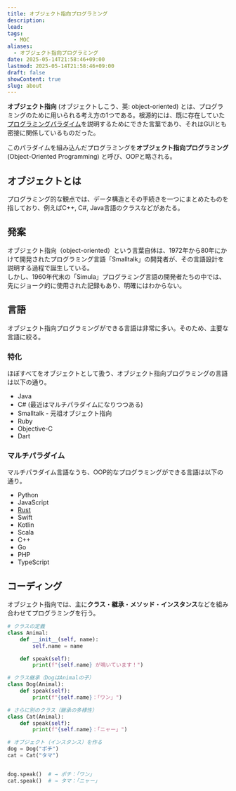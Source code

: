 ```yaml
---
title: オブジェクト指向プログラミング
description: 
lead: 
tags:
  - MOC
aliases:
  - オブジェクト指向プログラミング
date: 2025-05-14T21:58:46+09:00
lastmod: 2025-05-14T21:58:46+09:00
draft: false
showContent: true
slug: about
---
```

**オブジェクト指向** (オブジェクトしこう、英: object-oriented) とは、プログラミングのために用いられる考え方の1つである。根源的には、既に存在していた[プログラミングパラダイム](../プログラミングパラダイム.md)を説明するためにできた言葉であり、それはGUIとも密接に関係しているものだった。

このパラダイムを組み込んだプログラミングを**オブジェクト指向プログラミング** (Object-Oriented Programming) と呼び、OOPと略される。

## オブジェクトとは
プログラミング的な観点では、データ構造とその手続きを一つにまとめたものを指しており、例えばC++, C#, Java言語のクラスなどがあたる。

## 発案
オブジェクト指向（object-oriented）という言葉自体は、1972年から80年にかけて開発されたプログラミング言語「Smalltalk」の開発者が、その言語設計を説明する過程で誕生している。  
しかし、1960年代末の「Simula」プログラミング言語の開発者たちの中では、先にジョーク的に使用された記録もあり、明確にはわからない。

## 言語
オブジェクト指向プログラミングができる言語は非常に多い。そのため、主要な言語に絞る。
### 特化
ほぼすべてをオブジェクトとして扱う、オブジェクト指向プログラミングの言語は以下の通り。

- Java
- C# (最近はマルチパラダイムになりつつある)
- Smalltalk - 元祖オブジェクト指向
- Ruby
- Objective-C
- Dart
### マルチパラダイム
マルチパラダイム言語なうち、OOP的なプログラミングができる言語は以下の通り。

- Python
- JavaScript
- [Rust](Rust/Rust.md)
- Swift
- Kotlin
- Scala
- C++
- Go
- PHP
- TypeScript

## コーディング
オブジェクト指向では、主に**クラス**・**継承**・**メソッド**・**インスタンス**などを組み合わせてプログラミングを行う。

```python
# クラスの定義
class Animal:
    def __init__(self, name):
        self.name = name

    def speak(self):
        print(f"{self.name} が鳴いています！")

# クラス継承（DogはAnimalの子）
class Dog(Animal):
    def speak(self):
        print(f"{self.name}：「ワン」")

# さらに別のクラス（継承の多様性）
class Cat(Animal):
    def speak(self):
        print(f"{self.name}：「ニャー」")

# オブジェクト（インスタンス）を作る
dog = Dog("ポチ")
cat = Cat("タマ")


dog.speak()  # → ポチ：「ワン」
cat.speak()  # → タマ：「ニャー」

```